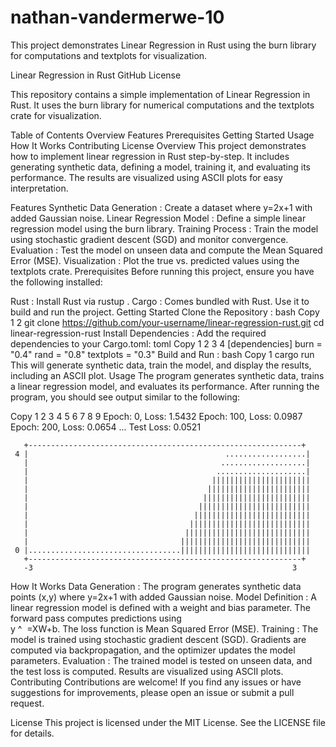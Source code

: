 # nathan-vandermerwe-10
This project demonstrates Linear Regression in Rust using the burn library for computations and textplots for visualization.

Linear Regression in Rust
GitHub License

This repository contains a simple implementation of Linear Regression in Rust. It uses the burn library for numerical computations and the textplots crate for visualization.

Table of Contents
Overview
Features
Prerequisites
Getting Started
Usage
How It Works
Contributing
License
Overview
This project demonstrates how to implement linear regression in Rust step-by-step. It includes generating synthetic data, defining a model, training it, and evaluating its performance. The results are visualized using ASCII plots for easy interpretation.

Features
Synthetic Data Generation : Create a dataset where y=2x+1 with added Gaussian noise.
Linear Regression Model : Define a simple linear regression model using the burn library.
Training Process : Train the model using stochastic gradient descent (SGD) and monitor convergence.
Evaluation : Test the model on unseen data and compute the Mean Squared Error (MSE).
Visualization : Plot the true vs. predicted values using the textplots crate.
Prerequisites
Before running this project, ensure you have the following installed:

Rust : Install Rust via rustup .
Cargo : Comes bundled with Rust. Use it to build and run the project.
Getting Started
Clone the Repository :
bash
Copy
1
2
git clone https://github.com/your-username/linear-regression-rust.git
cd linear-regression-rust
Install Dependencies :
Add the required dependencies to your Cargo.toml:
toml
Copy
1
2
3
4
[dependencies]
burn = "0.4"
rand = "0.8"
textplots = "0.3"
Build and Run :
bash
Copy
1
cargo run
This will generate synthetic data, train the model, and display the results, including an ASCII plot.
Usage
The program generates synthetic data, trains a linear regression model, and evaluates its performance. After running the program, you should see output similar to the following:

Copy
1
2
3
4
5
6
7
8
9
Epoch: 0, Loss: 1.5432
Epoch: 100, Loss: 0.0987
Epoch: 200, Loss: 0.0654
...
Test Loss: 0.0521

       +-------------------------------------------------------------+
     4 |                                            ..................|
       |                                           ...................|
       |                                          ....................|
       |                                         ||||||||||||||||||||||
       |                                        |||||||||||||||||||||||
       |                                       ||||||||||||||||||||||||
       |                                      |||||||||||||||||||||||||
       |                                     ||||||||||||||||||||||||||
       |                                    |||||||||||||||||||||||||||
       |                                   ||||||||||||||||||||||||||||
       |                                  |||||||||||||||||||||||||||||
     0 |..................................|||||||||||||||||||||||||||||
       +-------------------------------------------------------------+
       -3                                                          3
How It Works
Data Generation :
The program generates synthetic data points (x,y) where y=2x+1 with added Gaussian noise.
Model Definition :
A linear regression model is defined with a weight and bias parameter.
The forward pass computes predictions using  
y
^
​
 =XW+b.
The loss function is Mean Squared Error (MSE).
Training :
The model is trained using stochastic gradient descent (SGD).
Gradients are computed via backpropagation, and the optimizer updates the model parameters.
Evaluation :
The trained model is tested on unseen data, and the test loss is computed.
Results are visualized using ASCII plots.
Contributing
Contributions are welcome! If you find any issues or have suggestions for improvements, please open an issue or submit a pull request.

License
This project is licensed under the MIT License. See the LICENSE file for details.
